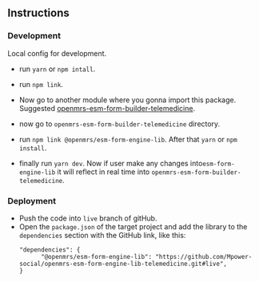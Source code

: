## Instructions


### Development
Local config for development.
- run `yarn` or `npm intall`.
- run `npm link`.
- Now go to another module where you gonna import this package. Suggested [openmrs-esm-form-builder-telemedicine](https://github.com/Mpower-social/openmrs-esm-form-builder-telemedicine).


- now go to `openmrs-esm-form-builder-telemedicine` directory. 
- run `npm link @openmrs/esm-form-engine-lib`. After that `yarn` or `npm install`.
- finally run `yarn dev`. Now if user make any changes into`esm-form-engine-lib` it will reflect in real time into `openmrs-esm-form-builder-telemedicine`.


### Deployment
- Push the code into `live` branch of gitHub.
- Open the `package.json` of the target project and add the library to the `dependencies` section with the GitHub link, like this: 
  ```
  "dependencies": {
        "@openmrs/esm-form-engine-lib": "https://github.com/Mpower-social/openmrs-esm-form-engine-lib-telemedicine.git#live",
  }
  ```
